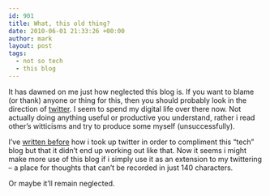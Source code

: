 ```yaml
---
id: 901
title: What, this old thing?
date: 2010-06-01 21:33:26 +00:00
author: mark
layout: post
tags:
  - not so tech
  - this blog
---
```

It has dawned on me just how neglected this blog is. If you want to blame (or thank) anyone or thing for this, then you should probably look in the direction of [twitter](http://twitter.com/sallonoroff). I seem to spend my digital life over there now. Not actually doing anything useful or productive you understand, rather i read other&#8217;s witticisms and try to produce some myself (unsuccessfully).

I&#8217;ve [written before](http://www.sallonoroff.co.uk/blog/2009/06/neglect/) how i took up twitter in order to compliment this &#8220;tech&#8221; blog but that it didn&#8217;t end up working out like that. Now it seems i might make more use of this blog if i simply use it as an extension to my twittering &#8211; a place for thoughts that can&#8217;t be recorded in just 140 characters.

Or maybe it&#8217;ll remain neglected.